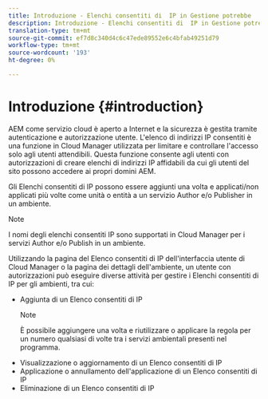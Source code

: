 ```yaml
---
title: Introduzione - Elenchi consentiti di  IP in Gestione potrebbe
description: Introduzione - Elenchi consentiti di  IP in Gestione potrebbe
translation-type: tm+mt
source-git-commit: ef7d8c340d4c6c47ede89552e6c4bfab49251d79
workflow-type: tm+mt
source-wordcount: '193'
ht-degree: 0%

---
```



# Introduzione {#introduction}

AEM come servizio cloud è aperto a Internet e la sicurezza è gestita tramite autenticazione e autorizzazione utente. L&#39;elenco di indirizzi IP consentiti è una funzione in Cloud Manager utilizzata per limitare e controllare l&#39;accesso solo agli utenti attendibili. Questa funzione consente agli utenti con autorizzazioni di creare elenchi di indirizzi IP affidabili da cui gli utenti del sito possono accedere ai propri domini AEM.

Gli Elenchi consentiti di  IP possono essere aggiunti una volta e applicati/non applicati più volte come unità o entità a un servizio Author e/o Publisher in un ambiente.

>[!NOTE]
>I nomi degli elenchi consentiti IP sono supportati in Cloud Manager per i servizi Author e/o Publish in un ambiente.

Utilizzando la pagina del Elenco consentiti di  IP dell&#39;interfaccia utente di Cloud Manager o la pagina dei dettagli dell&#39;ambiente, un utente con autorizzazioni può eseguire diverse attività per gestire i Elenchi consentiti di  IP per gli ambienti, tra cui:

* Aggiunta di un Elenco consentiti di  IP
   >[!NOTE]
   > È possibile aggiungere una volta e riutilizzare o applicare la regola per un numero qualsiasi di volte tra i servizi ambientali presenti nel programma.
* Visualizzazione o aggiornamento di un Elenco consentiti di  IP
* Applicazione o annullamento dell&#39;applicazione di un Elenco consentiti di  IP
* Eliminazione di un Elenco consentiti di  IP